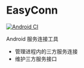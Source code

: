 # EasyConn 
[![Android CI](https://github.com/andriodzn/easyconn/actions/workflows/android-build.yml/badge.svg?branch=main)](https://github.com/andriodzn/easyconn/actions/workflows/android-build.yml)

Android 服务连接工具

* 管理进程内的三方服务连接
* 维护三方服务接口

